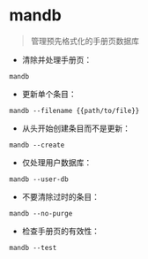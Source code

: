 # mandb

> 管理预先格式化的手册页数据库

- 清除并处理手册页：

`mandb`

- 更新单个条目：

`mandb --filename {{path/to/file}}`

- 从头开始创建条目而不是更新：

`mandb --create`

- 仅处理用户数据库：

`mandb --user-db`

- 不要清除过时的条目：

`mandb --no-purge`

- 检查手册页的有效性：

`mandb --test`

[#]: contributors: ([潘潘])